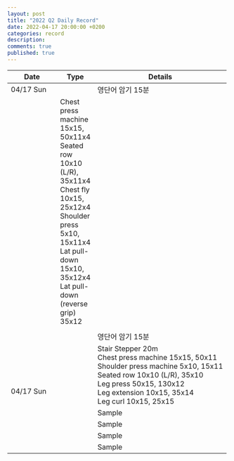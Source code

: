 ```yaml
---
layout: post
title: "2022 Q2 Daily Record"
date: 2022-04-17 20:00:00 +0200
categories: record
description: 
comments: true
published: true
---
```


<table>
  <thead>
    <tr>
      <th style="width: 6em">Date</th>
      <th style="width: 2em">Type</th>
      <th>Details</th>
    </tr>
  </thead>
  <tbody>
    <tr>
      <td rowspan=“3”>04/17 Sun</td>
      <td><div class=“english_text_label”/></td>
      <td>영단어 암기 15분</td>
    </tr>
    <tr>
      <td><div class=“exercise_text_label”/></td>
      <td>Chest press machine 15x15, 50x11x4<br/>
Seated row 10x10 (L/R), 35x11x4<br/>
Chest fly 10x15, 25x12x4<br/>
Shoulder press 5x10, 15x11x4<br/>
Lat pull-down 15x10, 35x12x4<br/>
Lat pull-down (reverse grip) 35x12</td>
    </tr>
    <tr>
      <td><div class=“art_text_label”/></td>
      <td></td>
    </tr>
    <tr>
      <td rowspan="6">04/17 Sun</td>
      <td><div class="english_text_label"/></td>
      <td>영단어 암기 15분</td>
    </tr>
    <tr>
      <td><div class="exercise_text_label"/></td>
      <td>Stair Stepper 20m<br/>
Chest press machine 15x15, 50x11<br/>
Shoulder press machine 5x10, 15x11<br/>
Seated row 10x10 (L/R), 35x10<br/>
Leg press 50x15, 130x12<br/>
Leg extension 10x15, 35x14<br/>
Leg curl 10x15, 25x15</td>
    </tr>
    <tr>
      <td><div class="reading_text_label"/></td>
      <td>Sample</td>
    </tr>
    <tr>
      <td><div class="study_text_label"/></td>
      <td>Sample</td>
    </tr>
    <tr>
      <td><div class="art_text_label"/></td>
      <td>Sample</td>
    </tr>
    <tr>
      <td><div class="writing_text_label"/></td>
      <td>Sample</td>
    </tr>
  </tbody>
</table>
